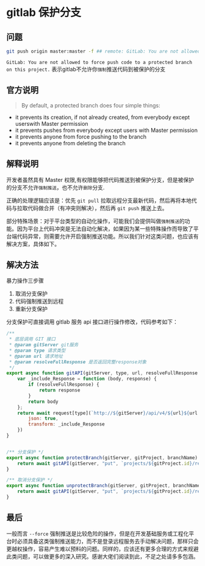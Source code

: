 # gitlab 保护分支

## 问题

```bash
git push origin master:master -f ## remote: GitLab: You are not allowed to force push code to a protected branch on this project.
```

`GitLab: You are not allowed to force push code to a protected branch on this project.` 表示gitlab不允许你`强制`推送代码到被保护的分支

## 官方说明

> By default, a protected branch does four simple things:

- it prevents its creation, if not already created, from everybody except userswith Master permission
- it prevents pushes from everybody except users with Master permission
- it prevents anyone from force pushing to the branch
- it prevents anyone from deleting the branch

## 解释说明

开发者虽然具有 Master 权限,有权限能够把代码推送到被保护分支，但是被保护的分支不允许`强制推送`，也不允许`删除`分支.

正确的处理逻辑应该是：优先 `git pull` 拉取远程分支最新代码，然后再将本地代码与拉取代码做合并（有冲突则解决），然后再 `git push` 推送上去。

部分特殊场景：对于平台类型的自动化操作，可能我们会提供叫做`强制推送`的功能。因为平台上代码冲突是无法自动化解决，如果因为某一些特殊操作而导致了平台端代码异常，则需要允许开启强制推送功能。所以我们针对这类问题，也应该有解决方案，具体如下。

## 解决方法

暴力操作三步骤

1. 取消分支保护
2. 代码强制推送到远程
3. 重新分支保护

分支保护可直接调用 gitlab 服务 api 接口进行操作修改，代码参考如下：
```javascript
/**
 * 底层调用 GIT 接口
 * @param gitServer git服务
 * @param type 请求类型
 * @param url 请求地址
 * @param resolveFullResponse 是否返回完整response对象
 */
export async function gitAPI(gitServer, type, url, resolveFullResponse = false) {
    var _include_Response = function (body, response) {
        if (resolveFullResponse) {
            return response
        }
        return body
    };
    return await request[type](`http://${gitServer}/api/v4/${url}${url.indexOf("?") >= 0 ? "&" : "?"}private_token=${configs.gitAuthServers[gitServer]}`, {
        json: true,
        transform: _include_Response
    })
}


/** 分支保护 */
export async function protectBranch(gitServer, gitProject, branchName) {
    return await gitAPI(gitServer, "put", `projects/${gitProject.id}/repository/branches/${branchName}/protect`)
}

/** 取消分支保护 */
export async function unprotectBranch(gitServer, gitProject, branchName) {
    return await gitAPI(gitServer, "put", `projects/${gitProject.id}/repository/branches/${branchName}/unprotect`)
}
```

## 最后

一般而言 `--force` 强制推送是比较危险的操作，但是在开发基础服务或工程化平台时必须具备这类强制推送能力，而不是登录远程服务去手动解决问题，那样只会更越权操作，容易产生难以预料的问题。同样的，应该还有更多合理的方式来规避此类问题，可以做更多的深入研究。感谢大佬们阅读到此，不足之处请多多包涵。
